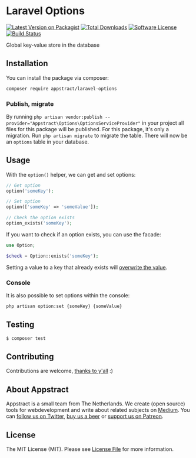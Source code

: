 # Laravel Options

[![Latest Version on Packagist](https://img.shields.io/packagist/v/appstract/laravel-options.svg?style=flat-square)](https://packagist.org/packages/appstract/laravel-options)
[![Total Downloads](https://img.shields.io/packagist/dt/appstract/laravel-options.svg?style=flat-square)](https://packagist.org/packages/appstract/laravel-options)
[![Software License](https://img.shields.io/badge/license-MIT-brightgreen.svg?style=flat-square)](LICENSE.md)
[![Build Status](https://img.shields.io/travis/appstract/laravel-options/master.svg?style=flat-square)](https://travis-ci.org/appstract/laravel-options)

Global key-value store in the database

## Installation

You can install the package via composer:

```bash
composer require appstract/laravel-options
```

### Publish, migrate

By running `php artisan vendor:publish --provider="Appstract\Options\OptionsServiceProvider"` in your project all files for this package will be published. For this package, it's only a migration. Run `php artisan migrate` to migrate the table. There will now be an `options` table in your database.

## Usage

With the `option()` helper, we can get and set options:

```php
// Get option
option('someKey');

// Set option
option(['someKey' => 'someValue']);

// Check the option exists
option_exists('someKey');
```

If you want to check if an option exists, you can use the facade:

```php
use Option;

$check = Option::exists('someKey');
```

Setting a value to a key that already exists will [overwrite the value](https://github.com/appstract/laravel-options/releases/tag/0.2.0).


### Console

It is also possible to set options within the console:

```bash
php artisan option:set {someKey} {someValue}
```

## Testing

```bash
$ composer test
```

## Contributing

Contributions are welcome, [thanks to y'all](https://github.com/appstract/laravel-options/graphs/contributors) :)

## About Appstract

Appstract is a small team from The Netherlands. We create (open source) tools for webdevelopment and write about related subjects on [Medium](https://medium.com/appstract). You can [follow us on Twitter](https://twitter.com/teamappstract), [buy us a beer](https://www.paypal.me/teamappstract/10) or [support us on Patreon](https://www.patreon.com/appstract).

## License

The MIT License (MIT). Please see [License File](LICENSE.md) for more information.
